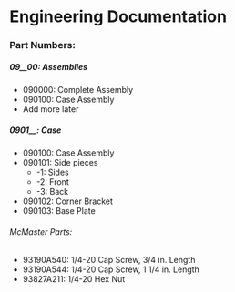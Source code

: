 # Engineering Documentation
### Part Numbers:
##### 09__00: Assemblies
- 090000: Complete Assembly
- 090100: Case Assembly
- Add more later
##### 0901__: Case
- 090100: Case Assembly
- 090101: Side pieces
	- -1: Sides
	- -2: Front
	- -3: Back
- 090102: Corner Bracket
- 090103: Base Plate
###### McMaster Parts:
- 93190A540: 1/4-20 Cap Screw, 3/4 in. Length
- 93190A544: 1/4-20 Cap Screw, 1 1/4 in. Length
- 93827A211: 1/4-20 Hex Nut